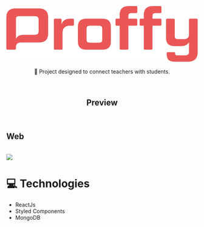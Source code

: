 <p align="center">
    <img 
        src="./frontend/src/Assets/.GitHub/Proffy.svg" alt="proffy"
    />
</p>
<p align="center">
    🚀
    Project designed to connect teachers with students.
</p>

<br>
<h2 align="center">Preview</h2>
<br>
<p align="left">
    <h2>Web</h2>
    <br>
    <img 
        src="./frontend/src/Assets/.GitHub/proffy.gif"
    />
</p>


<h1>
    💻 Technologies
</h1>

- ReactJs
- Styled Components
- MongoDB
